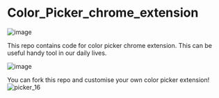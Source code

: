 # Color_Picker_chrome_extension

![image](https://github.com/DikshaMakkar/Color_Picker_chrome_extension/assets/62770475/2f88bd19-b3f0-4f9d-aeb6-20f17759dfc9)

This repo contains code for color picker chrome extension. This can be useful handy tool in our daily lives.

![image](https://github.com/DikshaMakkar/Color_Picker_chrome_extension/assets/62770475/d65c0ac6-bbd5-490a-91e9-8e580fa35d70)

You can fork this repo and customise your own color picker extension! ![picker_16](https://github.com/DikshaMakkar/Color_Picker_chrome_extension/assets/62770475/69fe8837-f758-4e7a-9576-84241c175413)



